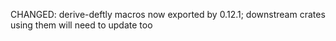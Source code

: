 CHANGED: derive-deftly macros now exported by 0.12.1; downstream crates using them will need to update too
